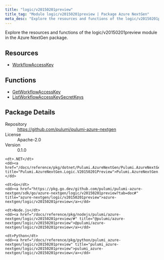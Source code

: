 ```yaml
---
title: "logic/v20150201preview"
title_tag: "Module logic/v20150201preview | Package Azure NextGen"
meta_desc: "Explore the resources and functions of the logic/v20150201preview module in the Azure NextGen package."
---
```


<!-- WARNING: this file was generated by Pulumi Docs Generator. -->
<!-- Do not edit by hand unless you're certain you know what you are doing! -->

Explore the resources and functions of the logic/v20150201preview module in the Azure NextGen package.

<h2 id="resources">Resources</h2>
<ul class="api">
    <li><a href="workflowaccesskey" title="WorkflowAccessKey"><span class="symbol resource"></span>WorkflowAccessKey</a></li>
</ul>

<h2 id="functions">Functions</h2>
<ul class="api">
    <li><a href="getworkflowaccesskey" title="GetWorkflowAccessKey"><span class="symbol function"></span>GetWorkflowAccessKey</a></li>
    <li><a href="listworkflowaccesskeysecretkeys" title="ListWorkflowAccessKeySecretKeys"><span class="symbol function"></span>ListWorkflowAccessKeySecretKeys</a></li>
</ul>

<h2 id="package-details">Package Details</h2>
<dl class="package-details">
	<dt>Repository</dt>
	<dd><a href="https://github.com/pulumi/pulumi-azure-nextgen">https://github.com/pulumi/pulumi-azure-nextgen</a></dd>
	<dt>License</dt>
	<dd>Apache-2.0</dd>
	<dt>Version</dt>
	<dd>0.1.0</dd>
</dl>



<dl class="tabular">

    <dt>.NET</dt>
    <dd><a href="/docs/reference/pkg/dotnet/Pulumi.AzureNextGen/Pulumi.AzureNextGen.Logic.V20150201Preview.html" title="Pulumi.AzureNextGen.Logic.V20150201Preview">Pulumi.AzureNextGen.Logic.V20150201Preview</a></dd>

    <dt>Go</dt>
    <dd><a href="https://pkg.go.dev/github.com/pulumi/pulumi-azure-nextgen/sdk/go/azure-nextgen/logic/v20150201preview?tab=doc#" title="azure-nextgen/logic/v20150201preview">azure-nextgen/logic/v20150201preview</a></dd>

    <dt>Node.js</dt>
    <dd><a href="/docs/reference/pkg/nodejs/pulumi/azure-nextgen/logic/v20150201preview/#" title="@pulumi/azure-nextgen/logic/v20150201preview">@pulumi/azure-nextgen/logic/v20150201preview</a></dd>

    <dt>Python</dt>
    <dd><a href="/docs/reference/pkg/python/pulumi_azure-nextgen/logic/v20150201preview" title="pulumi_azure-nextgen/logic/v20150201preview">pulumi_azure-nextgen/logic/v20150201preview</a></dd>

</dl>

